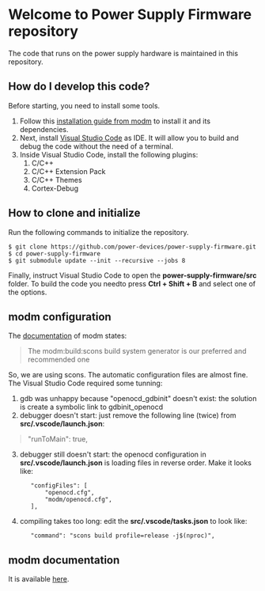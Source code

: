 # Welcome to Power Supply Firmware repository

The code that runs on the power supply hardware is maintained in this repository.
## How do I develop this code?

Before starting, you need to install some tools. 

 1. Follow this [installation guide from modm](https://modm.io/guide/installation/) to install it and its dependencies. 
 2. Next, install [Visual Studio Code](https://code.visualstudio.com/) as IDE. It will allow you to build and debug the code without the need of a terminal.
 3. Inside Visual Studio Code, install the following plugins:
    1. C/C++ 
    2. C/C++ Extension Pack
    3. C/C++ Themes
    4. Cortex-Debug

## How to clone and initialize

Run the following commands to initialize the repository.

    $ git clone https://github.com/power-devices/power-supply-firmware.git
    $ cd power-supply-firmware
    $ git submodule update --init --recursive --jobs 8

Finally, instruct Visual Studio Code to open the **power-supply-firmware/src** folder. To build the code you needto press **Ctrl + Shift + B** and select one of the options.

## modm configuration

The [documentation](https://modm.io/reference/build-systems/) of modm states:

> The modm:build:scons build system generator is our preferred and
> recommended one

So, we are using scons. The automatic configuration files are almost fine. The Visual Studio Code required some tunning:

 1. gdb was unhappy because "openocd_gdbinit" doesn't exist: the solution is create a symbolic link to gdbinit_openocd
 2. debugger doesn't start: just remove the following line (twice) from **src/.vscode/launch.json**:

> "runToMain": true,

 3.  debugger still doesn't start: the openocd configuration in **src/.vscode/launch.json** is loading files in reverse order. Make it looks like:

            "configFiles": [
                "openocd.cfg",
                "modm/openocd.cfg",
            ],

 4.  compiling takes too long: edit the **src/.vscode/tasks.json** to look like:

            "command": "scons build profile=release -j$(nproc)",


## modm documentation

It is available [here](https://docs.modm.io/develop/api/blue-pill-f103/index.html).

